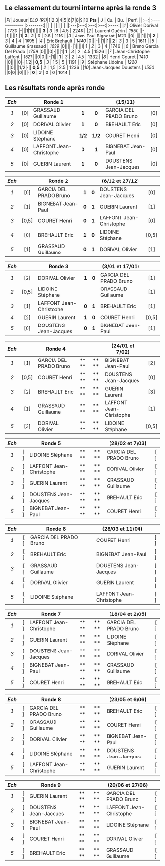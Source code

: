 ## Le classement du tourni interne après la ronde 3 ##

|*Pl*| Joueur  |*ELO (R1)*|1|2|3|4|5|6|7|8|9|10|**Pts** | *J* | Cu. | Bu. | Perf. |
|:--:|:------------- |:--------:|| | | | | | | | ||:---|:---:|:---:|:---:|:-----:|
|*1* | Olivier Dorival  |  *1730*  |-|||1|1|1|||||  **3**  | *3* | 6   | 4.5 |  2246 |
|*2* | Laurent Guérin   |  *1650*  ||-|1|||||1||1|  **3**  | *3* | 6   | 2.5 |  2116 |
|*3* | Jean-Paul Bignebat |*1510*  ||0|-||||1|||1|  **2**  | *3* | 4   | 4   |  1695 |
|*4* | Eric Brehault |  *1440*  |0|||-|||1||1||  **2**  | *3* | 3   | 5   |  1611 |
|*5* | Guillaume Grassaud |  *1699*  |0||||-|1||||1|  **1**  | *2* | 3   | 4   |  1746 |
|*6* | Bruno Garcia Del Prado     |  *1759*  |0||||0|-||||1|  **1**  | *3* | 2   | 4.5 |  1526 |
|*7* | Jean-Christophe Laffont    |  *1521*  |||0|0|||-|1|||  **1**  | *3* | 2   | 4.5 |  1332 |
|*8* | Henri Couret               |  *1410*  ||0|||||0|-|1/2|| **0,5** | *3* | 1,5 | 5   |  1191 |
|*9* | Stéphane Lidoine           |  *1220*  ||||0||||1/2|-|| **0,5** | *2* | 1,5 | 2.5 |  1236 |
|*10*| Jean-Jacques Doustens      |  *1550*  ||0|0|||0||||-|  **0**  | *3* | 0   | 6   |  1014 |


## Les résultats ronde après ronde ##

|*Ech*|     | **Ronde 1**            |     |     |  (15/11)                  |     |
|:-:|:-:| -------------------------- |:---:|:---:| ------------------------- |:---:|
|*1*| [0] | GRASSAUD Guillaume       |**1**|**0**| GARCIA DEL PRADO Bruno    | [0] |
|*2*| [0] | DORIVAL Olivier          |**1**|**0**| BREHAULT Eric             | [0] |
|*3*| [0] | LIDOINE Stéphane       |**1/2**|**1/2**| COURET Henri             | [0] |
|*4*| [0] | LAFFONT Jean-Christophe  |**0**|**1**| BIGNEBAT Jean-Paul        | [0] |
|*5*| [0] | GUERIN Laurent           |**1**|**0**| DOUSTENS Jean-Jacques     | [0] |

|*Ech*|     | **Ronde 2**            |     |     |  (6/12 et 27/12)          |     |
|:-:|:-:| -------------------------- |:---:|:---:| ------------------------- |:---:|
|*1*| [0] | GARCIA DEL PRADO Bruno    |**1**|**0**| DOUSTENS Jean-Jacques     | [0] |
|*2*| [1] | BIGNEBAT Jean-Paul        |**0**|**1**| GUERIN Laurent            | [1] |
|*3*| [0,5] | COURET Henri            |**0**|**1**| LAFFONT Jean-Christophe   | [0] |
|*4*| [0] | BREHAULT Eric             |**1**|**0**| LIDOINE Stéphane          |[0,5]|
|*5*| [1] | GRASSAUD Guillaume        |**0**|**1**| DORIVAL Olivier           | [1] |

|*Ech*|     | **Ronde 3**            |     |     |  (3/01 et 17/01)          |     |
|:-:|:-:| -------------------------- |:---:|:---:| ------------------------- |:---:|
|*1*| [2] | DORIVAL Olivier           |**1**|**0**| GARCIA DEL PRADO Bruno    | [1] |
|*2*|[0,5]| LIDOINE Stéphane          |     |     | GRASSAUD Guillaume        | [1] |
|*3*| [1] | LAFFONT Jean-Christophe   |**0**|**1**| BREHAULT Eric             | [1] |
|*4*| [2] | GUERIN Laurent            |**1**|**0**| COURET Henri              |[0,5]|
|*5*| [0] | DOUSTENS Jean-Jacques     |**0**|**1**| BIGNEBAT Jean-Paul        | [1] |

|*Ech*|     | **Ronde 4**            |     |     |  (24/01 et 7/02)          |     |
|:-:|:-:| -------------------------- |:---:|:---:| ------------------------- |:---:|
|*1*| [1] | GARCIA DEL PRADO Bruno    |** **|** **| BIGNEBAT Jean-Paul        | [2] |
|*2*|[0,5]| COURET Henri              |** **|** **| DOUSTENS Jean-Jacques     | [0] |
|*3*| [2] | BREHAULT Eric             |** **|** **| GUERIN Laurent            | [3] |
|*4*| [1] | GRASSAUD Guillaume        |** **|** **| LAFFONT Jean-Christophe   | [1] |
|*5*| [3] | DORIVAL Olivier           |** **|** **| LIDOINE Stéphane          |[0,5]|

|*Ech*|     | **Ronde 5**            |     |     |  (28/02 et 7/03)          |     |
|:-:|:-:| -------------------------- |:---:|:---:| ------------------------- |:---:|
|*1*| [ ] | LIDOINE Stéphane          |** **|** **| GARCIA DEL PRADO Bruno    | [ ] |
|*2*| [ ] | LAFFONT Jean-Christophe   |** **|** **| DORIVAL Olivier           | [ ] |
|*3*| [ ] | GUERIN Laurent            |** **|** **| GRASSAUD Guillaume        | [ ] |
|*4*| [ ] | DOUSTENS Jean-Jacques     |** **|** **| BREHAULT Eric             | [ ] |
|*5*| [ ] | BIGNEBAT Jean-Paul        |** **|** **| COURET Henri              | [ ] |

|*Ech*|     | **Ronde 6**            |     |     |  (28/03 et 11/04)         |     |
|:-:|:-:| -------------------------- |:---:|:---:| ------------------------- |:---:|
|*1*| [ ] | GARCIA DEL PRADO Bruno    |     |     | COURET Henri              | [ ] |
|*2*| [ ] | BREHAULT Eric             |     |     | BIGNEBAT Jean-Paul        | [ ] |
|*3*| [ ] | GRASSAUD Guillaume        |     |     | DOUSTENS Jean-Jacques     | [ ] |
|*4*| [ ] | DORIVAL Olivier           |     |     | GUERIN Laurent            | [ ] |
|*5*| [ ] | LIDOINE Stéphane          |     |     | LAFFONT Jean-Christophe   | [ ] |

|*Ech*|     | **Ronde 7**            |     |      |  (18/04 et 2/05)          |     |
|:-:|:-:| -------------------------- |:---:| :---:| ------------------------- |:---:|
|*1*| [ ] | LAFFONT Jean-Christophe  |** **|** **| GARCIA DEL PRADO Bruno    | [ ] |
|*2*| [ ] | GUERIN Laurent           |** **|** **| LIDOINE Stéphane          | [ ] |
|*3*| [ ] | DOUSTENS Jean-Jacques    |** **|** **| DORIVAL Olivier           | [ ] |
|*4*| [ ] | BIGNEBAT Jean-Paul       |** **|** **| GRASSAUD Guillaume        | [ ] |
|*5*| [ ] | COURET Henri             |** **|** **| BREHAULT Eric             | [ ] |

|*Ech*|     | **Ronde 8**            |     |     |  (23/05 et 6/06)          |     |
|:-:|:-:| -------------------------- |:---:|:---:| ------------------------- |:---:|
|*1*| [ ] | GARCIA DEL PRADO Bruno    |** **|** **| BREHAULT Eric             | [ ] |
|*2*| [ ] | GRASSAUD Guillaume        |** **|** **| COURET Henri              | [ ] |
|*3*| [ ] | DORIVAL Olivier           |** **|** **| BIGNEBAT Jean-Paul        | [ ] |
|*4*| [ ] | LIDOINE Stéphane          |** **|** **| DOUSTENS Jean-Jacques     | [ ] |
|*5*| [ ] | LAFFONT Jean-Christophe   |** **|** **| GUERIN Laurent            | [ ] |

|*Ech*|     | **Ronde 9**            |     |     |  (20/06 et 27/06)         |     |
|:-:|:-:| -------------------------- |:---:|:---:| ------------------------- |:---:|
|*1*| [ ] | GUERIN Laurent            |** **|** **| GARCIA DEL PRADO Bruno    | [ ] |
|*2*| [ ] | DOUSTENS Jean-Jacques     |** **|** **| LAFFONT Jean-Christophe   | [ ] |
|*3*| [ ] | BIGNEBAT Jean-Paul        |** **|** **| LIDOINE Stéphane          | [ ] |
|*4*| [ ] | COURET Henri              |** **|** **| DORIVAL Olivier           | [ ] |
|*5*| [ ] | BREHAULT Eric             |** **|** **| GRASSAUD Guillaume        | [ ] |
